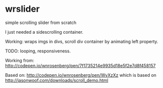 # wrslider
simple scrolling slider from scratch

I just needed a sidescrolling container.

Working: wraps imgs in divs, scroll div container by animating left property.

TODO: looping, responsiveness.

Working from: http://codepen.io/wnrosenberg/pen/7f1735214e9935d18e5f2e7d8f458157

Based on: http://codepen.io/wnrosenberg/pen/WvXzXz which is based on http://jasonwoof.com/downloads/scroll_demo.html